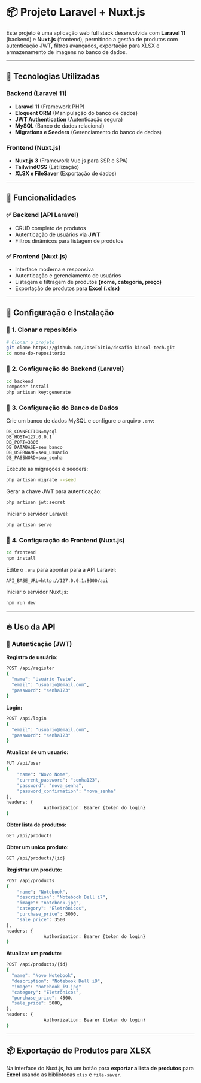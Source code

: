 # 📦 Projeto Laravel + Nuxt.js

Este projeto é uma aplicação web full stack desenvolvida com **Laravel 11** (backend) e **Nuxt.js** (frontend), permitindo a gestão de produtos com autenticação JWT, filtros avançados, exportação para XLSX e armazenamento de imagens no banco de dados.

---

## 🚀 Tecnologias Utilizadas

### Backend (Laravel 11)
- **Laravel 11** (Framework PHP)
- **Eloquent ORM** (Manipulação do banco de dados)
- **JWT Authentication** (Autenticação segura)
- **MySQL** (Banco de dados relacional)
- **Migrations e Seeders** (Gerenciamento do banco de dados)

### Frontend (Nuxt.js)
- **Nuxt.js 3** (Framework Vue.js para SSR e SPA)
- **TailwindCSS** (Estilização)
- **XLSX e FileSaver** (Exportação de dados)

---

## 📌 Funcionalidades

### ✅ Backend (API Laravel)
- CRUD completo de produtos
- Autenticação de usuários via **JWT**
- Filtros dinâmicos para listagem de produtos

### ✅ Frontend (Nuxt.js)
- Interface moderna e responsiva
- Autenticação e gerenciamento de usuários
- Listagem e filtragem de produtos **(nome, categoria, preço)**
- Exportação de produtos para **Excel (.xlsx)**

---

## 🔧 Configuração e Instalação

### 📌 **1. Clonar o repositório**
```bash
# Clonar o projeto
git clone https://github.com/JoseToitio/desafio-kinsol-tech.git
cd nome-do-repositorio
```

### 📌 **2. Configuração do Backend (Laravel)**
```bash
cd backend
composer install
php artisan key:generate
```

### 📌 **3. Configuração do Banco de Dados**
Crie um banco de dados MySQL e configure o arquivo `.env`:

```env
DB_CONNECTION=mysql
DB_HOST=127.0.0.1
DB_PORT=3306
DB_DATABASE=seu_banco
DB_USERNAME=seu_usuario
DB_PASSWORD=sua_senha
```

Execute as migrações e seeders:
```bash
php artisan migrate --seed
```

Gerar a chave JWT para autenticação:
```bash
php artisan jwt:secret
```

Iniciar o servidor Laravel:
```bash
php artisan serve
```

### 📌 **4. Configuração do Frontend (Nuxt.js)**
```bash
cd frontend
npm install
```

Edite o `.env` para apontar para a API Laravel:
```env
API_BASE_URL=http://127.0.0.1:8000/api
```

Iniciar o servidor Nuxt.js:
```bash
npm run dev
```

---

## 🔥 Uso da API

### 📌 **Autenticação (JWT)**
**Registro de usuário:**
```bash
POST /api/register
{
  "name": "Usuário Teste",
  "email": "usuario@email.com",
  "password": "senha123"
}
```

**Login:**
```bash
POST /api/login
{
  "email": "usuario@email.com",
  "password": "senha123"
}
```

**Atualizar de um usuario:**
```bash
PUT /api/user
{
    "name": "Novo Nome",
    "current_password": "senha123",
    "password": "nova_senha",
    "password_confirmation": "nova_senha"
},
headers: {
              Authorization: Bearer {token do login}
}

```

**Obter lista de produtos:**
```bash
GET /api/products
```

**Obter um unico produto:**
```bash
GET /api/products/{id}
```

**Registrar um produto:**
```bash
POST /api/products
{
    "name": "Notebook",
    "description": "Notebook Dell i7",
    "image": "notebook.jpg",
    "category": "Eletrônicos",
    "purchase_price": 3000,
    "sale_price": 3500
},
headers: {
              Authorization: Bearer {token do login}
}
```

**Atualizar um produto:**
```bash
POST /api/products/{id}
{
  "name": "Novo Notebook",
  "description": "Notebook Dell i9",
  "image": "notebook_i9.jpg"
  "category": "Eletrônicos",
  "purchase_price": 4500,
  "sale_price": 5000,
},
headers: {
              Authorization: Bearer {token do login}
}
```

---

## 📦 Exportação de Produtos para XLSX

Na interface do Nuxt.js, há um botão para **exportar a lista de produtos** para **Excel** usando as bibliotecas `xlsx` e `file-saver`.



